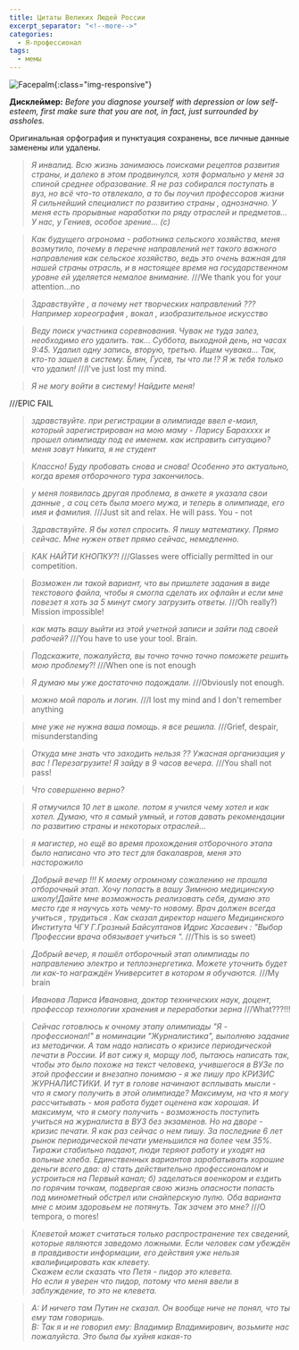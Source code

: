 ```yaml
---
title: Цитаты Великих Людей России
excerpt_separator: "<!--more-->"
categories:
  - Я-профессионал
tags:
  - мемы
---
```


![Facepalm](/blog/assets/images/iprofi-facepalm.jpg){:class="img-responsive"}

**Дисклеймер:** *Before you diagnose yourself with depression or low self-esteem, first make sure that you are not, in fact, just surrounded by assholes.*

Оригинальная орфография и пунктуация сохранены, все личные данные заменены или удалены.

> *Я инвалид. Всю жизнь занимаюсь поисками рецептов развития страны, и далеко в этом продвинулся, хотя формально у меня за спиной среднее образование. Я не раз собирался поступать в вуз, но всё что-то отвлекало, а то бы поучил профессоров жизни*
*Я сильнейший специалист по развитию страны , однозначно. У меня есть прорывные наработки по ряду отраслей и предметов...
У нас, у Гениев, особое зрение... (с)*

> *Как будущего агронома - работника сельского хозяйства, меня возмутило, почему в перечне направлений нет такого важного направления как сельское хозяйство, ведь это очень важная для нашей страны отрасль, и в настоящее время на государственном уровне ей уделяется немалое внимание.* ///We thank you for your attention...no

> *Здравствуйте , а почему нет творческих направлений ??? Например хореография , вокал , изобразительное искусство*

> *Веду поиск участника соревнования. Чувак не туда залез, необходимо его удалить. так... Суббота, выходной день, на часах 9:45. Удалил одну запись, вторую, третью. Ищем чувака... Так, кто-то зашел в систему. Блин, Гусев, ты что ли !? Я ж тебя только что удалил!* ///I've just lost my mind.

> *Я не могу войти в систему! Найдите меня!*

///EPIC FAIL
> *здравствуйте. при регистрации в олимпиаде ввел е-маил, который зарегистрирован на мою маму - Ларису Бараxxxx и прошел олимпиаду под ее именем. как исправить ситуацию? меня зовут Никита, я не студент*

> *Классно! Буду пробовать снова и снова! Особенно это актуально, когда время отборочного тура закончилось.*

> *у меня появилась другая проблема, в анкете я указала свои данные , а соц сеть была моего мужа, и теперь в олимпиаде, его имя и фамилия.* ///Just sit and relax. He will pass. You - not

> *Здравствуйте. Я бы хотел спросить. Я пишу математику. Прямо сейчас. Мне нужен ответ прямо сейчас, немедленно.*

> *КАК НАЙТИ КНОПКУ?!* ///Glasses were officially permitted in our competition.

> *Возможен ли такой вариант, что вы пришлете задания в виде текстового файла, чтобы я смогла сделать их офлайн и если мне повезет я хоть за 5 минут смогу загрузить ответы.* ///Oh really?) Mission impossible!

> *как мать вашу выйти из этой учетной записи и зайти под своей рабочей?* ///You have to use your tool. Brain.

> *Подскажите, пожалуйста, вы точно точно точно поможете решить мою проблему?!* ///When one is not enough

> *Я думаю мы уже достаточно подождали.* ///Obviously not enough.

> *можно мой пароль и логин.* ///I lost my mind and I don't remember anything

> *мне уже не нужна ваша помощь. я все решила.* ///Grief, despair, misunderstanding

> *Откуда мне знать что заходить нельзя ?? Ужасная организация у вас ! Перезагрузите! Я зайду в 9 часов вечера.* ///You shall not pass!

> *Что совершенно верно?*

> *Я отмучился 10 лет в школе. потом я учился чему хотел и как хотел. Думаю, что я самый умный, и готов давать рекомендации по развитию страны и некоторых отраслей...*

> *я магистер, но ещё во время прохождения отборочного этапа было написано что это тест для бакалавров, меня это насторожило*

> *Добрый вечер !!! К моему огромному сожалению не прошла отборочный этап. Хочу попасть в вашу Зимнюю медицинскую школу!Дайте мне возможность реализовать себя, думаю это место где я научусь хоть чему-то новому. Врач должен всегда учиться , трудиться . Как сказал директор нашего Медицинского Института ЧГУ Г.Грозный Байсултанов Идрис Хасаевич : "Выбор Профессии врача обязывает учиться ".* ///This is so sweet)

> *Добрый вечер, я пошёл отборочный этап олимпиады по направлению электро и теплоэнергетика. Можете уточнить будет ли как-то награждён Университет в котором я обучаются.* ///My brain

> *Иванова Лариса Ивановна, доктор технических наук, доцент, профессор технологии хранения и переработки зерна*
///What???!!!

> *Сейчас готовлюсь к очному этапу олимпиады "Я - профессионал!" в номинации "Журналистика", выполняю задание из методички. А там надо написать о кризисе периодической печати в России. И вот сижу я, морщу лоб, пытаюсь написать так, чтобы это было похоже на текст человека, учившегося в ВУЗе по этой профессии и внезапно понимаю - я же пишу про КРИЗИС ЖУРНАЛИСТИКИ. И тут в голове начинают всплывать мысли - что я смогу получить в этой олимпиаде? Максимум, на что я могу рассчитывать - моя работа будет оценена как хорошая. И максимум, что я смогу получить - возможность поступить учиться на журналиста в ВУЗ без экзаменов.*
*Но на дворе - кризис печати. Я как раз сейчас о нем пишу. За последние 6 лет рынок периодической печати уменьшился на более чем 35%. Тиражи стабильно падают, люди теряют работу и уходят на вольные хлеба. Единственных вариантов зарабатывать хорошие деньги всего два: а) стать действительно профессионалом и устроиться на Первый канал; б) заделаться военкором и ездить по горячим точкам, подвергая свою жизнь опасности попасть под минометный обстрел или снайперскую пулю. Оба варианта мне с моим здоровьем не потянуть. Так зачем это мне?* ///O tempora, o mores!

> *Клеветой может считаться только распространение тех сведений, которые являются заведомо ложными. Если человек сам убеждён в правдивости информации, его действия уже нельзя квалифицировать как клевету.*  
*Скажем если сказать что Петя - пидор это клевета.*  
*Но если я уверен что пидор, потому что меня ввели в заблуждение, то это не клевета.*


> *A: И ничего там Путин не сказал. Он вообще ниче не понял, что ты ему там говоришь.*  
*B: Так я и не говорил ему: Владимир Владимирович, возьмите нас пожалуйста. Это была бы хуйня какая-то*
